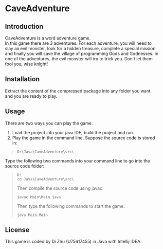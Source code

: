 # CaveAdventure

## Introduction
CaveAdventure is a word adventure game. <br> 
In this game there are 3 adventures. For each adventure, you will need to slay an evil monster, look for a hidden treasure, complete a special mission and finally you will save the village of programming Gods and Godnesses. In one of the adventures, the evil monster will try to trick you. Don't let them fool you, wise knight! 
<br>

## Installation
Extract the content of the compressed package into any folder you want and you are ready to play. <br>

## Usage
There are two ways you can play the game: <br>
1. Load the project into your java IDE, build the project and run.
2. Play the game in the command line. Suppose the source code is stored in: 
>```
> D:\Java\CaveAdventure\src\
>```
 Type the following two commands into your command line to go into the source code folder:
>```
> D:
> cd Java\CaveAdventure\src\
>```
> Then compile the source code using javac:
>```
> javac Main\Main.java
>```
> Then type the following commands to start the game:
>```
> java Main.Main
>```


## License
This game is coded by Di Zhu (U75617455) in Java with Intellij IDEA.

